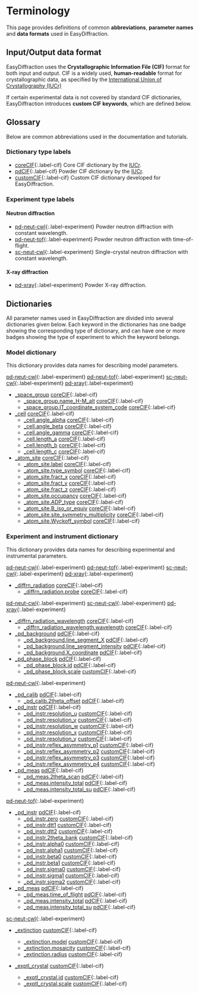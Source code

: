 # Terminology

This page provides definitions of common **abbreviations**, **parameter names**
and **data formats** used in EasyDiffraction.

## Input/Output data format

EasyDiffraction uses the **Crystallographic Information File (CIF)** format for
both input and output. CIF is a widely used, **human-readable** format for
crystallographic data, as specified by the
[International Union of Crystallography (IUCr)](https://www.iucr.org)

If certain experimental data is not covered by standard CIF dictionaries,
EasyDiffraction introduces **custom CIF keywords**, which are defined below.

## Glossary

Below are common abbreviations used in the documentation and tutorials.

### Dictionary type labels

- [coreCIF][1]{:.label-cif} Core CIF dictionary by the
  [IUCr](https://www.iucr.org).
- [pdCIF][2]{:.label-cif} Powder CIF dictionary by the
  [IUCr](https://www.iucr.org).
- [customCIF][0]{:.label-cif} Custom CIF dictionary developed for
  EasyDiffraction.

### Experiment type labels

#### Neutron diffraction

- [pd-neut-cwl][0]{:.label-experiment} Powder neutron diffraction with constant
  wavelength.
- [pd-neut-tof][0]{:.label-experiment} Powder neutron diffraction with
  time-of-flight.
- [sc-neut-cwl][0]{:.label-experiment} Single-crystal neutron diffraction with
  constant wavelength.

#### X-ray diffraction

- [pd-xray][0]{:.label-experiment} Powder X-ray diffraction.

## Dictionaries

All parameter names used in EasyDiffraction are divided into several
dictionaries given below. Each keyword in the dictionaries has one badge showing
the corresponding type of dictionary, and can have one or more badges showing
the type of experiment to which the keyword belongs.

### Model dictionary

This dictionary provides data names for describing model parameters.

[pd-neut-cwl][3]{:.label-experiment} [pd-neut-tof][3]{:.label-experiment}
[sc-neut-cwl][3]{:.label-experiment} [pd-xray][3]{:.label-experiment}

- [\_space_group](dictionaries/_space_group.md) [coreCIF][1]{:.label-cif}
  - [\_space_group.name_H-M_alt](dictionaries/_space_group.md)
    [coreCIF][1]{:.label-cif}
  - [\_space_group.IT_coordinate_system_code](dictionaries/_space_group.md)
    [coreCIF][1]{:.label-cif}
- [\_cell](dictionaries/_cell.md) [coreCIF][1]{:.label-cif}
  - [\_cell.angle_alpha](dictionaries/_cell.md) [coreCIF][1]{:.label-cif}
  - [\_cell.angle_beta](dictionaries/_cell.md) [coreCIF][1]{:.label-cif}
  - [\_cell.angle_gamma](dictionaries/_cell.md) [coreCIF][1]{:.label-cif}
  - [\_cell.length_a](dictionaries/_cell.md) [coreCIF][1]{:.label-cif}
  - [\_cell.length_b](dictionaries/_cell.md) [coreCIF][1]{:.label-cif}
  - [\_cell.length_c](dictionaries/_cell.md) [coreCIF][1]{:.label-cif}
- [\_atom_site](dictionaries/_atom_site.md) [coreCIF][1]{:.label-cif}
  - [\_atom_site.label](dictionaries/_atom_site.md) [coreCIF][1]{:.label-cif}
  - [\_atom_site.type_symbol](dictionaries/_atom_site.md)
    [coreCIF][1]{:.label-cif}
  - [\_atom_site.fract_x](dictionaries/_atom_site.md) [coreCIF][1]{:.label-cif}
  - [\_atom_site.fract_y](dictionaries/_atom_site.md) [coreCIF][1]{:.label-cif}
  - [\_atom_site.fract_z](dictionaries/_atom_site.md) [coreCIF][1]{:.label-cif}
  - [\_atom_site.occupancy](dictionaries/_atom_site.md)
    [coreCIF][1]{:.label-cif}
  - [\_atom_site.ADP_type](dictionaries/_atom_site.md) [coreCIF][1]{:.label-cif}
  - [\_atom_site.B_iso_or_equiv](dictionaries/_atom_site.md)
    [coreCIF][1]{:.label-cif}
  - [\_atom_site.site_symmetry_multiplicity](dictionaries/_atom_site.md)
    [coreCIF][1]{:.label-cif}
  - [\_atom_site.Wyckoff_symbol](dictionaries/_atom_site.md)
    [coreCIF][1]{:.label-cif}

### Experiment and instrument dictionary

This dictionary provides data names for describing experimental and instrumental
parameters.

[pd-neut-cwl][3]{:.label-experiment} [pd-neut-tof][3]{:.label-experiment}
[sc-neut-cwl][3]{:.label-experiment} [pd-xray][3]{:.label-experiment}

- [\_diffrn_radiation](dictionaries/_diffrn_radiation.md)
  [coreCIF][1]{:.label-cif}
  - [\_diffrn_radiation.probe](dictionaries/_diffrn_radiation.md)
    [coreCIF][1]{:.label-cif}

[pd-neut-cwl][3]{:.label-experiment} [sc-neut-cwl][3]{:.label-experiment}
[pd-xray][3]{:.label-experiment}

- [\_diffrn_radiation_wavelength](dictionaries/_diffrn_radiation_wavelength.md)
  [coreCIF][1]{:.label-cif}
  - [\_diffrn_radiation_wavelength.wavelength](dictionaries/_diffrn_radiation_wavelength.md)
    [coreCIF][1]{:.label-cif}
- [\_pd_background](dictionaries/_pd_background.md) [pdCIF][2]{:.label-cif}
  - [\_pd_background.line_segment_X](dictionaries/_pd_background.md)
    [pdCIF][2]{:.label-cif}
  - [\_pd_background.line_segment_intensity](dictionaries/_pd_background.md)
    [pdCIF][2]{:.label-cif}
  - [\_pd_background.X_coordinate](dictionaries/_pd_background.md)
    [pdCIF][2]{:.label-cif}
- [\_pd_phase_block](dictionaries/_pd_phase.md) [pdCIF][2]{:.label-cif}
  - [\_pd_phase_block.id](dictionaries/_pd_phase.md) [pdCIF][2]{:.label-cif}
  - [\_pd_phase_block.scale](dictionaries/_pd_phase.md)
    [customCIF][0]{:.label-cif}

[pd-neut-cwl][3]{:.label-experiment}

- [\_pd_calib](dictionaries/_pd_calib.md) [pdCIF][2]{:.label-cif}
  - [\_pd_calib.2theta_offset](dictionaries/_pd_calib.md)
    [pdCIF][2]{:.label-cif}
- [\_pd_instr](dictionaries/_pd_instr.md) [pdCIF][2]{:.label-cif}
  - [\_pd_instr.resolution_u](dictionaries/_pd_instr.md)
    [customCIF][0]{:.label-cif}
  - [\_pd_instr.resolution_v](dictionaries/_pd_instr.md)
    [customCIF][0]{:.label-cif}
  - [\_pd_instr.resolution_w](dictionaries/_pd_instr.md)
    [customCIF][0]{:.label-cif}
  - [\_pd_instr.resolution_x](dictionaries/_pd_instr.md)
    [customCIF][0]{:.label-cif}
  - [\_pd_instr.resolution_y](dictionaries/_pd_instr.md)
    [customCIF][0]{:.label-cif}
  - [\_pd_instr.reflex_asymmetry_p1](dictionaries/_pd_instr.md)
    [customCIF][0]{:.label-cif}
  - [\_pd_instr.reflex_asymmetry_p2](dictionaries/_pd_instr.md)
    [customCIF][0]{:.label-cif}
  - [\_pd_instr.reflex_asymmetry_p3](dictionaries/_pd_instr.md)
    [customCIF][0]{:.label-cif}
  - [\_pd_instr.reflex_asymmetry_p4](dictionaries/_pd_instr.md)
    [customCIF][0]{:.label-cif}
- [\_pd_meas](dictionaries/_pd_meas.md) [pdCIF][2]{:.label-cif}
  - [\_pd_meas.2theta_scan](dictionaries/_pd_meas.md) [pdCIF][2]{:.label-cif}
  - [\_pd_meas.intensity_total](dictionaries/_pd_meas.md)
    [pdCIF][2]{:.label-cif}
  - [\_pd_meas.intensity_total_su](dictionaries/_pd_meas.md)
    [pdCIF][2]{:.label-cif}

[pd-neut-tof][3]{:.label-experiment}

- [\_pd_instr](dictionaries/_pd_instr.md) [pdCIF][2]{:.label-cif}
  - [\_pd_instr.zero](dictionaries/_pd_instr.md) [customCIF][0]{:.label-cif}
  - [\_pd_instr.dtt1](dictionaries/_pd_instr.md) [customCIF][0]{:.label-cif}
  - [\_pd_instr.dtt2](dictionaries/_pd_instr.md) [customCIF][0]{:.label-cif}
  - [\_pd_instr.2theta_bank](dictionaries/_pd_instr.md)
    [customCIF][0]{:.label-cif}
  - [\_pd_instr.alpha0](dictionaries/_pd_instr.md) [customCIF][0]{:.label-cif}
  - [\_pd_instr.alpha1](dictionaries/_pd_instr.md) [customCIF][0]{:.label-cif}
  - [\_pd_instr.beta0](dictionaries/_pd_instr.md) [customCIF][0]{:.label-cif}
  - [\_pd_instr.beta1](dictionaries/_pd_instr.md) [customCIF][0]{:.label-cif}
  - [\_pd_instr.sigma0](dictionaries/_pd_instr.md) [customCIF][0]{:.label-cif}
  - [\_pd_instr.sigma1](dictionaries/_pd_instr.md) [customCIF][0]{:.label-cif}
  - [\_pd_instr.sigma2](dictionaries/_pd_instr.md) [customCIF][0]{:.label-cif}
- [\_pd_meas](dictionaries/_pd_meas.md) [pdCIF][2]{:.label-cif}
  - [\_pd_meas.time_of_flight](dictionaries/_pd_meas.md) [pdCIF][2]{:.label-cif}
  - [\_pd_meas.intensity_total](dictionaries/_pd_meas.md)
    [pdCIF][2]{:.label-cif}
  - [\_pd_meas.intensity_total_su](dictionaries/_pd_meas.md)
    [pdCIF][2]{:.label-cif}

[sc-neut-cwl][3]{:.label-experiment}

- [\_extinction](dictionaries/_extinction.md) [customCIF][0]{:.label-cif}

  - [\_extinction.model](dictionaries/_extinction.md)
    [customCIF][0]{:.label-cif}
  - [\_extinction.mosaicity](dictionaries/_extinction.md)
    [customCIF][0]{:.label-cif}
  - [\_extinction.radius](dictionaries/_extinction.md)
    [customCIF][0]{:.label-cif}

- [\_exptl_crystal](dictionaries/_exptl_crystal.md) [customCIF][0]{:.label-cif}
  - [\_exptl_crystal.id](dictionaries/_exptl_crystal.md)
    [customCIF][0]{:.label-cif}
  - [\_exptl_crystal.scale](dictionaries/_exptl_crystal.md)
    [customCIF][0]{:.label-cif}

<!-- prettier-ignore-start -->
[0]: #
[1]: https://www.iucr.org/resources/cif/dictionaries/browse/cif_core
[2]: https://www.iucr.org/resources/cif/dictionaries/browse/cif_pd
[3]: glossary.md
<!-- prettier-ignore-end -->
